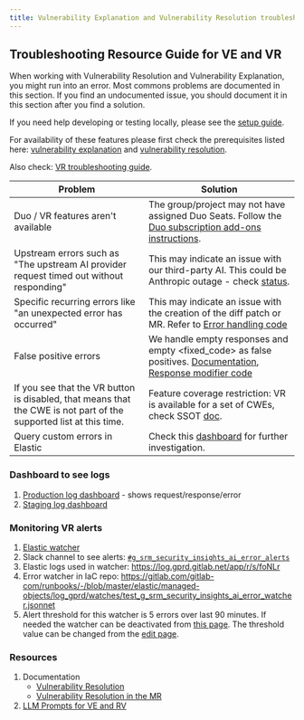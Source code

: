 ```yaml
---
title: Vulnerability Explanation and Vulnerability Resolution troubleshooting
---
```


## Troubleshooting Resource Guide for VE and VR

When working with Vulnerability Resolution and Vulnerability Explanation, you might run into an error. Most commons
problems are documented in this section.
If you find an undocumented issue, you should document it in this section after
you find a solution.

If you need help developing or testing locally, please see the [setup guide](ve_vr_setup).

For availability of these features please first check the prerequisites listed here: [vulnerability explanation](https://docs.gitlab.com/ee/user/application_security/vulnerabilities/#vulnerability-explanation) and [vulnerability resolution](https://docs.gitlab.com/ee/user/application_security/vulnerabilities/#vulnerability-resolution).

Also check: [VR troubleshooting guide](https://docs.gitlab.com/ee/user/application_security/vulnerabilities/#troubleshooting).

| Problem                                                               | Solution                                                                                                                                                                                                                                                                              |
|-----------------------------------------------------------------------|---------------------------------------------------------------------------------------------------------------------------------------------------------------------------------------------------------------------------------------------------------------------------------------|
| Duo / VR features aren't available | The group/project may not have assigned Duo Seats. Follow the [Duo subscription add-ons instructions](https://docs.gitlab.com/ee/subscriptions/subscription-add-ons.html#assign-gitlab-duo-seats). |
|  Upstream errors such as "The upstream AI provider request timed out without responding" | This may indicate an issue with our third-party AI. This could be Anthropic outage - check [status](https://status.anthropic.com/).|
| Specific recurring errors like "an unexpected error has occurred" | This may indicate an issue with the creation of the diff patch or MR. Refer to [Error handling code](https://gitlab.com/gitlab-org/gitlab/-/blob/master/ee/lib/gitlab/llm/completions/resolve_vulnerability/helpers.rb) |
| False positive errors | We handle empty responses and empty <fixed_code> as false positives. [Documentation](https://docs.gitlab.com/ee/user/application_security/vulnerabilities/#troubleshooting), [Response modifier code](https://gitlab.com/gitlab-org/gitlab/-/blob/master/ee/lib/gitlab/llm/response_modifiers/resolve_vulnerability.rb) |
| If you see that the VR button is disabled, that means that the CWE is not part of the supported list at this time. |  Feature coverage restriction: VR is available for a set of CWEs, check SSOT [doc](https://docs.google.com/spreadsheets/d/1G5zN4s4Inw2xhcyZP1U1oDW1erJuxL7QZsXSoOGNKeI/edit?gid=1605042126#gid=1605042126). |
| Query custom errors in Elastic | Check this [dashboard](https://log.gprd.gitlab.net/app/r/s/8no4f) for further investigation. |

### Dashboard to see logs

1. [Production log dashboard](https://log.gprd.gitlab.net/app/r/s/Bfmiw) - shows request/response/error
1. [Staging log dashboard](https://nonprod-log.gitlab.net/app/r/s/2OKmz)

### Monitoring VR alerts

1. [Elastic watcher](https://log.gprd.gitlab.net/app/management/insightsAndAlerting/watcher/watches/watch/test_g_srm_security_insights_ai_error_watcher/status)
1. Slack channel to see alerts: [`#g_srm_security_insights_ai_error_alerts`](https://gitlab.enterprise.slack.com/archives/C07V46USRHT)
1. Elastic logs used in watcher: https://log.gprd.gitlab.net/app/r/s/foNLr
1. Error watcher in IaC repo: https://gitlab.com/gitlab-com/runbooks/-/blob/master/elastic/managed-objects/log_gprd/watches/test_g_srm_security_insights_ai_error_watcher.jsonnet
1. Alert threshold for this watcher is 5 errors over last 90 minutes. If needed the watcher can be deactivated from [this page](https://log.gprd.gitlab.net/app/management/insightsAndAlerting/watcher/watches/watch/test_g_srm_security_insights_ai_error_watcher/status). The threshold value can be changed from the [edit page](https://log.gprd.gitlab.net/app/management/insightsAndAlerting/watcher/watches/watch/test_g_srm_security_insights_ai_error_watcher/edit).

### Resources

1. Documentation
   - [Vulnerability Resolution](https://docs.gitlab.com/ee/user/application_security/vulnerabilities/#vulnerability-resolution)
   - [Vulnerability Resolution in the MR](https://docs.gitlab.com/ee/user/application_security/vulnerabilities/#vulnerability-resolution-in-a-merge-request)
1. [LLM Prompts for VE and RV](https://gitlab.com/gitlab-org/gitlab/-/tree/master/ee/lib/gitlab/llm/templates/vulnerabilities)
